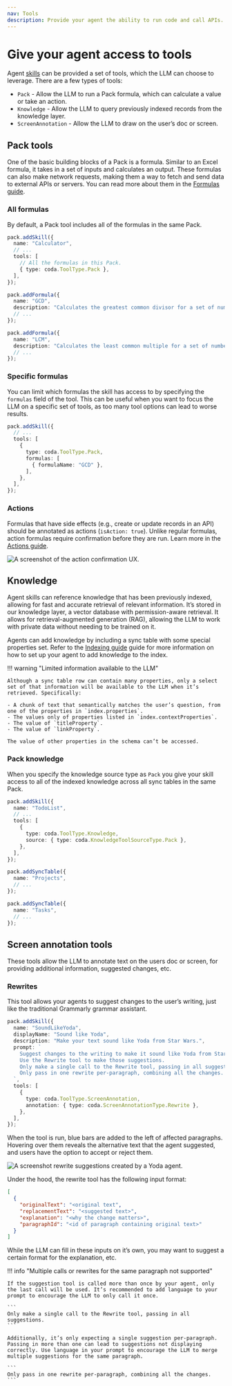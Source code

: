 ```yaml
---
nav: Tools
description: Provide your agent the ability to run code and call APIs.
---
```


# Give your agent access to tools

Agent [skills][skills] can be provided a set of tools, which the LLM can choose to leverage. There are a few types of tools:

- `Pack` - Allow the LLM to run a Pack formula, which can calculate a value or take an action.
- `Knowledge` - Allow the LLM to query previously indexed records from the knowledge layer.
- `ScreenAnnotation` - Allow the LLM to draw on the user’s doc or screen.


## Pack tools

One of the basic building blocks of a Pack is a formula. Similar to an Excel formula, it takes in a set of inputs and calculates an output. These formulas can also make network requests, making them a way to fetch and send data to external APIs or servers. You can read more about them in the [Formulas guide][formulas].


### All formulas

By default, a Pack tool includes all of the formulas in the same Pack.

```ts
pack.addSkill({
  name: "Calculator",
  // ...
  tools: [
    // All the formulas in this Pack.
    { type: coda.ToolType.Pack },
  ],
});

pack.addFormula({
  name: "GCD",
  description: "Calculates the greatest common divisor for a set of numbers.",
  // ...
});

pack.addFormula({
  name: "LCM",
  description: "Calculates the least common multiple for a set of numbers.",
  // ...
});
```


### Specific formulas

You can limit which formulas the skill has access to by specifying the `formulas` field of the tool. This can be useful when you want to focus the LLM on a specific set of tools, as too many tool options can lead to worse results.

```ts
pack.addSkill({
  // ...
  tools: [
    {
      type: coda.ToolType.Pack,
      formulas: [
        { formulaName: "GCD" },
      ],
    },
  ],
});
```


### Actions

Formulas that have side effects (e.g., create or update records in an API) should be annotated as actions (`isAction: true`). Unlike regular formulas, action formulas require confirmation before they are run. Learn more in the [Actions guide][actions].

<img src="../../../images/agent_action_confirmation.png" srcset="../../../images/agent_action_confirmation_2x.png 2x" alt="A screenshot of the action confirmation UX." class="screenshot">


## Knowledge

Agent skills can reference knowledge that has been previously indexed, allowing for fast and accurate retrieval of relevant information. It’s stored in our knowledge layer, a vector database with permission-aware retrieval. It allows for retrieval-augmented generation (RAG), allowing the LLM to work with private data without needing to be trained on it.

Agents can add knowledge by including a sync table with some special properties set. Refer to the [Indexing guide][indexing] guide for more information on how to set up your agent to add knowledge to the index.


!!! warning "Limited information available to the LLM"

    Although a sync table row can contain many properties, only a select set of that information will be available to the LLM when it’s retrieved. Specifically:

    - A chunk of text that semantically matches the user’s question, from one of the properties in `index.properties`.
    - The values only of properties listed in `index.contextProperties`.
    - The value of `titleProperty`.
    - The value of `linkProperty`.

    The value of other properties in the schema can’t be accessed.


### Pack knowledge

When you specify the knowledge source type as `Pack` you give your skill access to all of the indexed knowledge across all sync tables in the same Pack.

```ts
pack.addSkill({
  name: "TodoList",
  // ...
  tools: [
    {
      type: coda.ToolType.Knowledge,
      source: { type: coda.KnowledgeToolSourceType.Pack },
    },
  ],
});

pack.addSyncTable({
  name: "Projects",
  // ...
});

pack.addSyncTable({
  name: "Tasks",
  // ...
});
```


## Screen annotation tools

These tools allow the LLM to annotate text on the users doc or screen, for providing additional information, suggested changes, etc.


### Rewrites

This tool allows your agents to suggest changes to the user’s writing, just like the traditional Grammarly grammar assistant.

```ts
pack.addSkill({
  name: "SoundLikeYoda",
  displayName: "Sound like Yoda",
  description: "Make your text sound like Yoda from Star Wars.",
  prompt: `
    Suggest changes to the writing to make it sound like Yoda from Star Wars.
    Use the Rewrite tool to make those suggestions.
    Only make a single call to the Rewrite tool, passing in all suggestions.
    Only pass in one rewrite per-paragraph, combining all the changes.
  `,
  tools: [
    {
      type: coda.ToolType.ScreenAnnotation,
      annotation: { type: coda.ScreenAnnotationType.Rewrite },
    },
  ],
});
```

When the tool is run, blue bars are added to the left of affected paragraphs. Hovering over them reveals the alternative text that the agent suggested, and users have the option to accept or reject them.

<img src="../../../images/agent_rewrite.png" srcset="../../../images/agent_rewrite_2x.png 2x" alt="A screenshot rewrite suggestions created by a Yoda agent." class="screenshot">

Under the hood, the rewrite tool has the following input format:

```json
[
  {
    "originalText": "<original text",
    "replacementText": "<suggested text>",
    "explanation": "<why the change matters>",
    "paragraphId": "<id of paragraph containing original text>"
  }
]
```

While the LLM can fill in these inputs on it’s own, you may want to suggest a certain format for the explanation, etc.


!!! info "Multiple calls or rewrites for the same paragraph not supported"

    If the suggestion tool is called more than once by your agent, only the last call will be used. It’s recommended to add language to your prompt to encourage the LLM to only call it once.

    ```
    Only make a single call to the Rewrite tool, passing in all suggestions.
    ```

    Additionally, it’s only expecting a single suggestion per-paragraph. Passing in more than one can lead to suggestions not displaying correctly. Use language in your prompt to encourage the LLM to merge multiple suggestions for the same paragraph.

    ```
    Only pass in one rewrite per-paragraph, combining all the changes.
    ```


[skills]: ./skills.md
[formulas]: ../../guides/blocks/formulas.md
[actions]: ../../guides/blocks/actions.md
[indexing]: ../indexing/index.md
